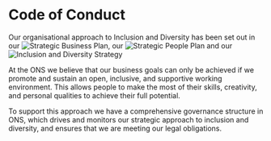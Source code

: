 # Code of Conduct

Our organisational approach to Inclusion and Diversity has been set out in our ![Strategic Business Plan](https://intranet.ons.statistics.gov.uk/ons-strategic-business-plan/), our ![Strategic People Plan](https://intranet.ons.statistics.gov.uk/the-strategic-people/) and our ![Inclusion and Diversity Strategy](https://intranet.ons.statistics.gov.uk/our-inclusion-and-diversity-strategy/)

At the ONS we believe that our business goals can only be achieved if we promote and sustain an open, inclusive, and supportive working environment. This allows people to make the most of their skills, creativity, and personal qualities to achieve their full potential.

To support this approach we have a comprehensive governance structure in ONS, which drives and monitors our strategic approach to inclusion and diversity, and ensures that we are meeting our legal obligations.
